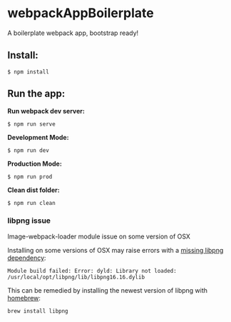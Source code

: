 # webpackAppBoilerplate
A boilerplate webpack app, bootstrap ready!

Install:
-----
```
$ npm install
```

Run the app:
--
**Run webpack dev server:**
```
$ npm run serve
```

**Development Mode:**
```
$ npm run dev
```

**Production Mode:**
```
$ npm run prod
```
**Clean dist folder:**
```
$ npm run clean
```

### libpng issue
Image-webpack-loader module issue on some version of OSX

Installing on some versions of OSX may raise errors with a [missing libpng dependency](https://github.com/tcoopman/image-webpack-loader/issues/51#issuecomment-273597313):
```
Module build failed: Error: dyld: Library not loaded: /usr/local/opt/libpng/lib/libpng16.16.dylib
```
This can be remedied by installing the newest version of libpng with [homebrew](http://brew.sh/):

```sh
brew install libpng
```
